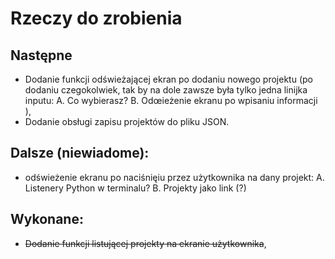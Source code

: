 # Rzeczy do zrobienia

## Następne

- Dodanie funkcji odświeżającej ekran po dodaniu nowego projektu (po dodaniu czegokolwiek, tak by na dole zawsze była tylko jedna linijka inputu:
  A. Co wybierasz?
  B. Odœieżenie ekranu po wpisaniu informacji
),
- Dodanie obsługi zapisu projektów do pliku JSON.

## Dalsze (niewiadome):

- odświeżenie ekranu po naciśnięiu przez użytkownika na dany projekt:
  A. Listenery Python w terminalu?
  B. Projekty jako link (<a>?)

## Wykonane:
- ~~Dodanie funkcji listującej projekty na ekranie użytkownika~~,